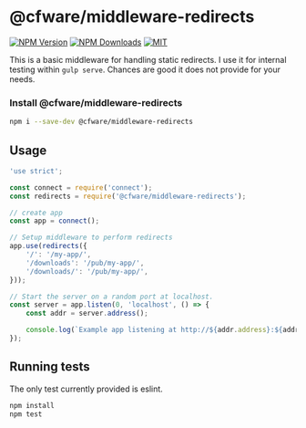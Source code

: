 # @cfware/middleware-redirects

[![NPM Version][npm-image]][npm-url]
[![NPM Downloads][downloads-image]][downloads-url]
[![MIT][license-image]](LICENSE)

This is a basic middleware for handling static redirects.  I use it for internal
testing within `gulp serve`.  Chances are good it does not provide for your needs.

### Install @cfware/middleware-redirects

```sh
npm i --save-dev @cfware/middleware-redirects
```

## Usage

```js
'use strict';

const connect = require('connect');
const redirects = require('@cfware/middleware-redirects');

// create app
const app = connect();

// Setup middleware to perform redirects
app.use(redirects({
	'/': '/my-app/',
	'/downloads': '/pub/my-app/',
	'/downloads/': '/pub/my-app/',
}));

// Start the server on a random port at localhost.
const server = app.listen(0, 'localhost', () => {
	const addr = server.address();

	console.log(`Example app listening at http://${addr.address}:${addr.port}`);
});
```

## Running tests

The only test currently provided is eslint.

```sh
npm install
npm test
```

[npm-image]: https://img.shields.io/npm/v/@cfware/middleware-redirects.svg
[npm-url]: https://npmjs.org/package/@cfware/middleware-redirects
[downloads-image]: https://img.shields.io/npm/dm/@cfware/middleware-redirects.svg
[downloads-url]: https://npmjs.org/package/@cfware/middleware-redirects
[license-image]: https://img.shields.io/github/license/cfware/middleware-redirects.svg
